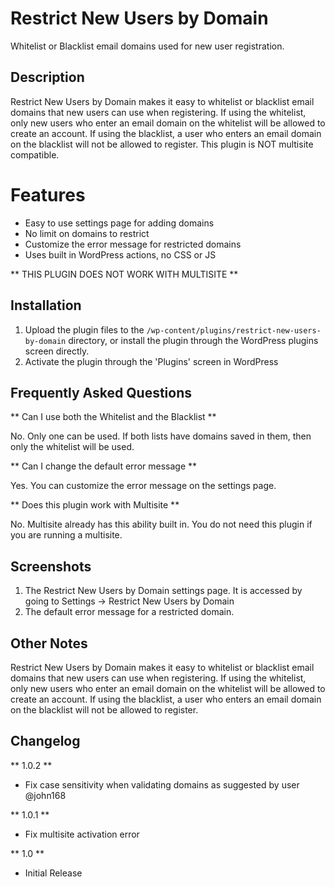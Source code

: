 # Restrict New Users by Domain 

Whitelist or Blacklist email domains used for new user registration.

## Description 

Restrict New Users by Domain makes it easy to whitelist or blacklist email domains that new users can use when registering. If using the whitelist, only new users who enter an email domain on the whitelist will be allowed to create an account. If using the blacklist, a user who enters an email domain on the blacklist will not be allowed to register. This plugin is NOT multisite compatible.


# Features

* Easy to use settings page for adding domains
* No limit on domains to restrict
* Customize the error message for restricted domains
* Uses built in WordPress actions, no CSS or JS

** THIS PLUGIN DOES NOT WORK WITH MULTISITE **


## Installation 

1. Upload the plugin files to the `/wp-content/plugins/restrict-new-users-by-domain` directory, or install the plugin through the WordPress plugins screen directly.
2. Activate the plugin through the 'Plugins' screen in WordPress


## Frequently Asked Questions 

** Can I use both the Whitelist and the Blacklist **

No. Only one can be used. If both lists have domains saved in them, then only the whitelist will be used.

** Can I change the default error message **

Yes. You can customize the error message on the settings page.

** Does this plugin work with Multisite **

No. Multisite already has this ability built in. You do not need this plugin if you are running a multisite.


## Screenshots 

1. The Restrict New Users by Domain settings page. It is accessed by going to Settings -> Restrict New Users by Domain
2. The default error message for a restricted domain.


## Other Notes 

Restrict New Users by Domain makes it easy to whitelist or blacklist email domains that new users can use when registering. If using the whitelist, only new users who enter an email domain on the whitelist will be allowed to create an account. If using the blacklist, a user who enters an email domain on the blacklist will not be allowed to register.


## Changelog 

** 1.0.2 **
* Fix case sensitivity when validating domains as suggested by user @john168

** 1.0.1 **
* Fix multisite activation error

** 1.0 **
* Initial Release

